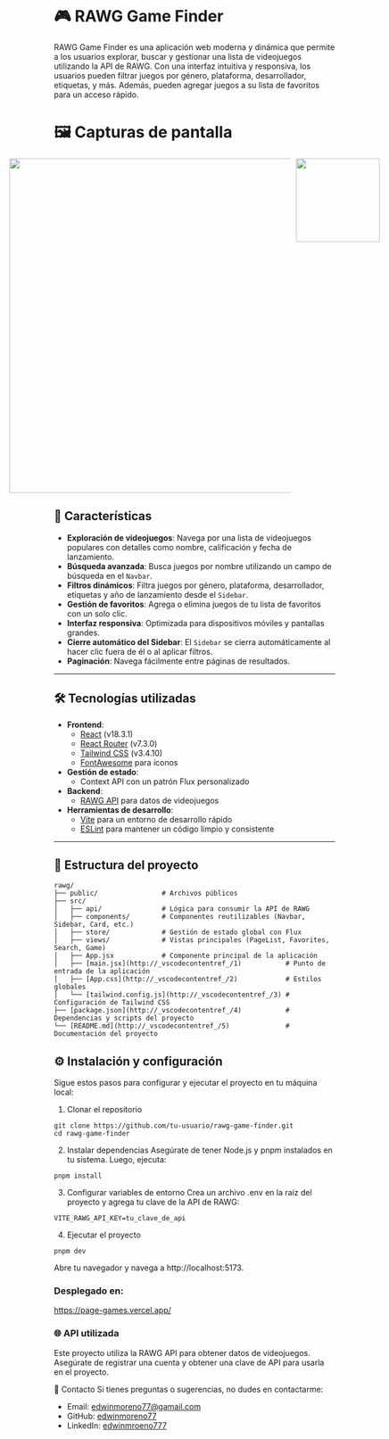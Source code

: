 # 🎮 RAWG Game Finder

RAWG Game Finder es una aplicación web moderna y dinámica que permite a los usuarios explorar, buscar y gestionar una lista de videojuegos utilizando la API de RAWG. Con una interfaz intuitiva y responsiva, los usuarios pueden filtrar juegos por género, plataforma, desarrollador, etiquetas, y más. Además, pueden agregar juegos a su lista de favoritos para un acceso rápido.

# 🖼️ Capturas de pantalla
<div style="display: flex; justify-content: center; gap: 10px;">
  <img src="https://github.com/edwinmoreno77/page-games/blob/main/src/assets/rawg_desktop.webp" width="600"/>
  <img src="https://github.com/edwinmoreno77/page-games/blob/main/src/assets/rawg_mobile.webp" width="150"/>
</div>

## 🚀 Características

- **Exploración de videojuegos**: Navega por una lista de videojuegos populares con detalles como nombre, calificación y fecha de lanzamiento.
- **Búsqueda avanzada**: Busca juegos por nombre utilizando un campo de búsqueda en el `Navbar`.
- **Filtros dinámicos**: Filtra juegos por género, plataforma, desarrollador, etiquetas y año de lanzamiento desde el `Sidebar`.
- **Gestión de favoritos**: Agrega o elimina juegos de tu lista de favoritos con un solo clic.
- **Interfaz responsiva**: Optimizada para dispositivos móviles y pantallas grandes.
- **Cierre automático del Sidebar**: El `Sidebar` se cierra automáticamente al hacer clic fuera de él o al aplicar filtros.
- **Paginación**: Navega fácilmente entre páginas de resultados.

---

## 🛠️ Tecnologías utilizadas

- **Frontend**:
  - [React](https://reactjs.org/) (v18.3.1)
  - [React Router](https://reactrouter.com/) (v7.3.0)
  - [Tailwind CSS](https://tailwindcss.com/) (v3.4.10)
  - [FontAwesome](https://fontawesome.com/) para íconos
- **Gestión de estado**:
  - Context API con un patrón Flux personalizado
- **Backend**:
  - [RAWG API](https://rawg.io/apidocs) para datos de videojuegos
- **Herramientas de desarrollo**:
  - [Vite](https://vitejs.dev/) para un entorno de desarrollo rápido
  - [ESLint](https://eslint.org/) para mantener un código limpio y consistente

---

## 📂 Estructura del proyecto

```plaintext
rawg/
├── public/                # Archivos públicos
├── src/
│   ├── api/               # Lógica para consumir la API de RAWG
│   ├── components/        # Componentes reutilizables (Navbar, Sidebar, Card, etc.)
│   ├── store/             # Gestión de estado global con Flux
│   ├── views/             # Vistas principales (PageList, Favorites, Search, Game)
│   ├── App.jsx            # Componente principal de la aplicación
│   ├── [main.jsx](http://_vscodecontentref_/1)           # Punto de entrada de la aplicación
│   ├── [App.css](http://_vscodecontentref_/2)            # Estilos globales
│   └── [tailwind.config.js](http://_vscodecontentref_/3) # Configuración de Tailwind CSS
├── [package.json](http://_vscodecontentref_/4)           # Dependencias y scripts del proyecto
└── [README.md](http://_vscodecontentref_/5)              # Documentación del proyecto
```


## ⚙️ Instalación y configuración

Sigue estos pasos para configurar y ejecutar el proyecto en tu máquina local:

1. Clonar el repositorio

```
git clone https://github.com/tu-usuario/rawg-game-finder.git
cd rawg-game-finder
```

2. Instalar dependencias
Asegúrate de tener Node.js y pnpm instalados en tu sistema. Luego, ejecuta:
```
pnpm install
```

3. Configurar variables de entorno
Crea un archivo .env en la raíz del proyecto y agrega tu clave de la API de RAWG:

```
VITE_RAWG_API_KEY=tu_clave_de_api
```

4. Ejecutar el proyecto

```
pnpm dev
```

Abre tu navegador y navega a http://localhost:5173.

### Desplegado en:

https://page-games.vercel.app/


### 🌐 API utilizada
Este proyecto utiliza la RAWG API para obtener datos de videojuegos. Asegúrate de registrar una cuenta y obtener una clave de API para usarla en el proyecto.


📧 Contacto
Si tienes preguntas o sugerencias, no dudes en contactarme:

- Email: edwinmoreno77@gamail.com
- GitHub: [edwinmoreno77](https://github.com/edwinmoreno77)
- LinkedIn: [edwinmroeno777](https://www.linkedin.com/in/edwinmoreno777/)